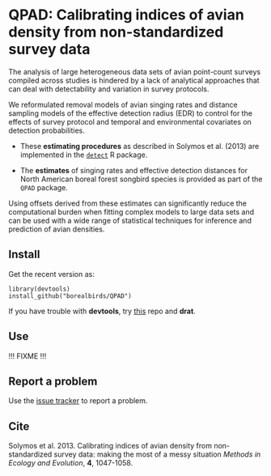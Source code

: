 # QPAD: Calibrating indices of avian density from non-standardized survey data

The analysis of large heterogeneous data sets of avian point-count surveys 
compiled across studies is hindered
by a lack of analytical approaches that can deal with detectability 
and variation in survey protocols.

We reformulated removal models of avian singing rates and distance 
sampling models of the effective detection
radius (EDR) to control for the effects of survey protocol and 
temporal and environmental covariates on
detection probabilities. 

* These **estimating procedures** as described 
  in Solymos et al. (2013) are implemented in the
  [`detect`](http://cran.r-project.org/package=detect) R package.

* The **estimates** of singing rates and effective
  detection distances for North American boreal forest songbird species
  is provided as part of the `QPAD` package.

Using offsets derived from these estimates can significantly reduce the 
computational burden when fitting complex models to large data sets and 
can be used with a wide range of statistical techniques for 
inference and prediction of avian densities.

## Install

Get the recent version as:

```{r}
library(devtools)
install_github("borealbirds/QPAD")
```

If you have trouble with **devtools**, try [this](http://peter.solymos.org/drat/) repo and **drat**.

## Use

!!! FIXME !!!

## Report a problem

Use the [issue tracker](https://github.com/borealbirds/QPAD/issues)
to report a problem.

## Cite

Solymos et al. 2013. 
Calibrating indices of avian density from non-standardized survey data: 
making the most of a messy situation
_Methods in Ecology and Evolution_, **4**, 1047-1058.
